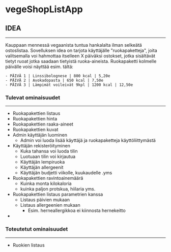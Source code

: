 # vegeShopListApp

## IDEA
-------
Kauppaan mennessä vegaanista tuntua hankalalta ilman selkeätä ostoslistaa. Sovelluksen idea on tarjota käyttäjälle "ruokapaketteja", joita valitsemalla voi hahmottaa itselleen X päiväksi ostokset, jotka sisältävät tietyt ruoat jotka saadaan tietyistä ruoka-aineista. Ruokapaketti kolmelle päivälle voisi näyttää esim. tältä:
	
	- PÄIVÄ 1 | Linssibolognese | 800 kcal | 5,20e
	- PÄIVÄ 2 | Avokadopasta | 650 kcal | 7,50e
	- PÄIVÄ 3 | Lämpimät voileivät 9kpl | 1200 kcal | 12,50e 

### Tulevat ominaisuudet
-----------------------
- Ruokapakettien listaus
- Ruokapakettien hinta
- Ruokapakettien raaka-aineet
- Ruokapakettien kuvat
- Admin käyttäjän luominen
	- Admin voi luoda lisää käyttäjä ja ruokapaketteja käyttöliittymästä
- Käyttäjän rekisteröityminen
	- Kuka tahansa voi luoda tilin
	- Luotuaan tilin voi kirjautua
	- Käyttäjän lempiruoka
	- Käyttäjän allergeenit
	- Käyttäjän budjetti viikolle, kuukaudelle .yms
- Ruokapakettien ravintoainemäärä
	- Kuinka monta kilokaloria
	- kuinka paljon protskua, hiilaria yms.
- Ruokapakettien listaus parametrien kanssa
	- Listaus päivien mukaan
	- Listaus allergeenien mukaan
		- Esim. herneallergikkoa ei kiinnosta hernekeitto
-

### Toteutetut ominaisuudet
---------------------------
- Ruokien listaus
